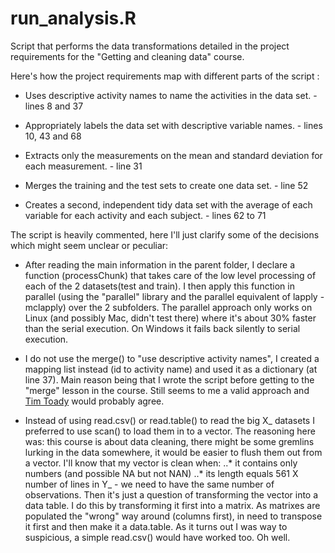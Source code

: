 # run_analysis.R

Script that performs the data transformations detailed in the project requirements
for the "Getting and cleaning data" course.

Here's how the project requirements map with different parts of the script :

* Uses descriptive activity names to name the activities in the data set. - lines 8 and 37

* Appropriately labels the data set with descriptive variable names. - lines 10, 43 and 68

* Extracts only the measurements on the mean and standard deviation for each measurement. - line 31

* Merges the training and the test sets to create one data set. - line 52

* Creates a second, independent tidy data set with the average of each variable for each activity and each subject.  - lines 62 to 71


The script is heavily commented, here I'll just clarify some of the decisions which might seem unclear or peculiar:

* After reading the main information in the parent folder, I declare a function (processChunk) that takes care of the low level processing of each of the 2 datasets(test and train). I then apply this function in parallel (using the "parallel" library and the parallel equivalent of lapply - mclapply) over the 2 subfolders. The parallel approach only works on Linux (and possibly Mac, didn't test there) where it's about 30% faster than the serial execution. On Windows it fails back silently to serial execution.

* I do not use the merge() to "use descriptive activity names", I created a mapping list instead (id to activity name) and used it as a dictionary (at line 37). Main reason being that I wrote the script before getting to the "merge" lesson in the course. Still seems to me a valid approach and [Tim Toady](http://www.catb.org/jargon/html/T/TMTOWTDI.html) would probably agree.

* Instead of using read.csv() or read.table() to read the big X_ datasets I preferred to use scan() to load them in to a vector. The reasoning here was: this course is about data cleaning, there might be some gremlins lurking in the data somewhere, it would be easier to flush them out from a vector. I'll know that my vector is clean when:
..* it contains only numbers (and possible NA but not NAN)
..* its length equals 561 X number of lines in Y_ - we need to have the same number of observations.
Then it's just a question of transforming the vector into a data table. I do this by transforming it first into a matrix. As matrixes are populated the "wrong" way around (columns first), in need to transpose it first and then make it a data.table.
As it turns out I was way to suspicious, a simple read.csv() would have worked too. Oh well.

